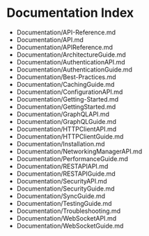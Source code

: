 # Documentation Index

- [](&)Documentation/API-Reference.md
- [](&)Documentation/API.md
- [](&)Documentation/APIReference.md
- [](&)Documentation/ArchitectureGuide.md
- [](&)Documentation/AuthenticationAPI.md
- [](&)Documentation/AuthenticationGuide.md
- [](&)Documentation/Best-Practices.md
- [](&)Documentation/CachingGuide.md
- [](&)Documentation/ConfigurationAPI.md
- [](&)Documentation/Getting-Started.md
- [](&)Documentation/GettingStarted.md
- [](&)Documentation/GraphQLAPI.md
- [](&)Documentation/GraphQLGuide.md
- [](&)Documentation/HTTPClientAPI.md
- [](&)Documentation/HTTPClientGuide.md
- [](&)Documentation/Installation.md
- [](&)Documentation/NetworkingManagerAPI.md
- [](&)Documentation/PerformanceGuide.md
- [](&)Documentation/RESTAPIAPI.md
- [](&)Documentation/RESTAPIGuide.md
- [](&)Documentation/SecurityAPI.md
- [](&)Documentation/SecurityGuide.md
- [](&)Documentation/SyncGuide.md
- [](&)Documentation/TestingGuide.md
- [](&)Documentation/Troubleshooting.md
- [](&)Documentation/WebSocketAPI.md
- [](&)Documentation/WebSocketGuide.md
